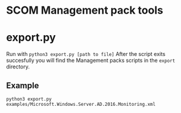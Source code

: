 # SCOM Management pack tools

# export.py

Run with `python3 export.py [path to file]`
After the script exits succesfully you will find the Management packs scripts in the `export` directory.

## Example

`python3 export.py examples/Microsoft.Windows.Server.AD.2016.Monitoring.xml`

